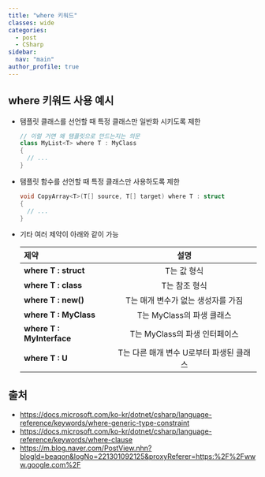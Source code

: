 ```yaml
---
title: "where 키워드"
classes: wide
categories: 
  - post
  - CSharp
sidebar:
  nav: "main"
author_profile: true
---
```

   
## where 키워드 사용 예시

* 탬플릿 클래스를 선언할 때 특정 클래스만 일반화 시키도록 제한

  ```csharp
  // 이럴 거면 왜 탬플릿으로 만드는지는 의문
  class MyList<T> where T : MyClass
  {
    // ...
  }
  ```

* 탬플릿 함수를 선언할 때 특정 클래스만 사용하도록 제한

  ```csharp
  void CopyArray<T>(T[] source, T[] target) where T : struct
  {
    // ...
  }
  ```

* 기타 여러 제약이 아래와 같이 가능

  |제약|설명|  
  |:---|:---:|
  |**where T : struct**|T는 값 형식|  
  |**where T : class**|T는 참조 형식|  
  |**where T : new()**|T는 매개 변수가 없는 생성자를 가짐|  
  |**where T : MyClass**|T는 MyClass의 파생 클래스|  
  |**where T : MyInterface**|T는 MyClass의 파생 인터페이스|  
  |**where T : U**|T는 다른 매개 변수 U로부터 파생된 클래스|  


## 출처
* <https://docs.microsoft.com/ko-kr/dotnet/csharp/language-reference/keywords/where-generic-type-constraint>
* <https://docs.microsoft.com/ko-kr/dotnet/csharp/language-reference/keywords/where-clause>
* <https://m.blog.naver.com/PostView.nhn?blogId=beaqon&logNo=221301092125&proxyReferer=https:%2F%2Fwww.google.com%2F>
